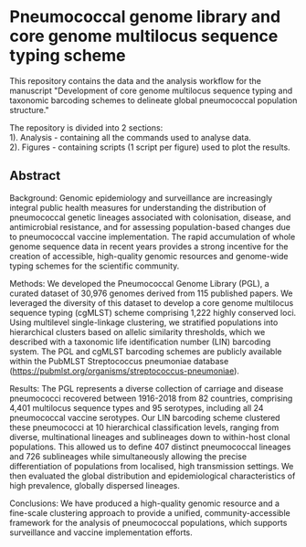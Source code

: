 # Pneumococcal genome library and core genome multilocus sequence typing scheme

This repository contains the data and the analysis workflow for the manuscript "Development of core genome multilocus sequence typing and taxonomic barcoding schemes to delineate global pneumococcal population structure."

The repository is divided into 2 sections:  
1). Analysis - containing all the commands used to analyse data.  
2). Figures - containing scripts (1 script per figure) used to plot the results.  

## Abstract
Background: Genomic epidemiology and surveillance are increasingly integral public health measures for understanding the distribution of pneumococcal genetic lineages associated with colonisation, disease, and antimicrobial resistance, and for assessing population-based changes due to pneumococcal vaccine implementation. The rapid accumulation of whole genome sequence data in recent years provides a strong incentive for the creation of accessible, high-quality genomic resources and genome-wide typing schemes for the scientific community.

Methods: We developed the Pneumococcal Genome Library (PGL), a curated dataset of 30,976 genomes derived from 115 published papers. We leveraged the diversity of this dataset to develop a core genome multilocus sequence typing (cgMLST) scheme comprising 1,222 highly conserved loci. Using multilevel single-linkage clustering, we stratified populations into hierarchical clusters based on allelic similarity thresholds, which we described with a taxonomic life identification number (LIN) barcoding system. The PGL and cgMLST barcoding schemes are publicly available within the PubMLST Streptococcus pneumoniae database (https://pubmlst.org/organisms/streptococcus-pneumoniae). 

Results: The PGL represents a diverse collection of carriage and disease pneumococci recovered between 1916-2018 from 82 countries, comprising 4,401 multilocus sequence types and 95 serotypes, including all 24 pneumococcal vaccine serotypes. Our LIN barcoding scheme clustered these pneumococci at 10 hierarchical classification levels, ranging from diverse, multinational lineages and sublineages down to within-host clonal populations. This allowed us to define 407 distinct pneumococcal lineages and 726 sublineages while simultaneously allowing the precise differentiation of populations from localised, high transmission settings. We then evaluated the global distribution and epidemiological characteristics of high prevalence, globally dispersed lineages.

Conclusions: We have produced a high-quality genomic resource and a fine-scale clustering approach to provide a unified, community-accessible framework for the analysis of pneumococcal populations, which supports surveillance and vaccine implementation efforts. 

